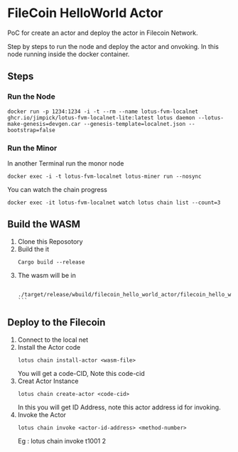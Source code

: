 # FileCoin HelloWorld Actor

PoC for create an actor and deploy the actor in Filecoin Network.

Step by steps to run the node and deploy the actor and onvoking. In this node running inside the docker container.

## Steps

### Run the Node
``` 
docker run -p 1234:1234 -i -t --rm --name lotus-fvm-localnet ghcr.io/jimpick/lotus-fvm-localnet-lite:latest lotus daemon --lotus-make-genesis=devgen.car --genesis-template=localnet.json --bootstrap=false  
```

### Run the Minor
In another Terminal run the monor node 
```
docker exec -i -t lotus-fvm-localnet lotus-miner run --nosync
```

You can watch the chain progress 
```
docker exec -it lotus-fvm-localnet watch lotus chain list --count=3
```

## Build the WASM 

1. Clone this Reposotory 
2. Build the it
    ```
    Cargo build --release
    ```
3. The wasm will be in 
   ``` 
    ./target/release/wbuild/filecoin_hello_world_actor/filecoin_hello_world_actor.compact.wasm ```

## Deploy to the Filecoin 
1. Connect to the local net
2. Install the Actor code 
    ```
    lotus chain install-actor <wasm-file> 
    ```
    You will get a code-CID, Note this code-cid
3. Creat Actor Instance
    ```
    lotus chain create-actor <code-cid>
    ```
    In this you will get ID Address, note this actor address id for invoking.
4. Invoke the Actor
    ```
    lotus chain invoke <actor-id-address> <method-number>
    ```
    Eg : 
    lotus chain invoke t1001 2


